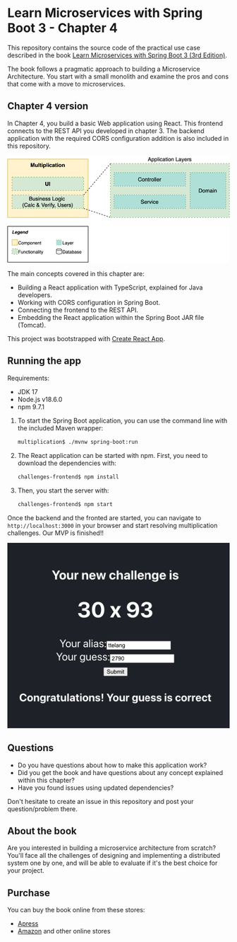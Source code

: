 # Learn Microservices with Spring Boot 3 - Chapter 4
This repository contains the source code of the practical use case described in the book [Learn Microservices with Spring Boot 3 (3rd Edition)](https://link.springer.com/book/10.1007/978-1-4842-9757-5).

The book follows a pragmatic approach to building a Microservice Architecture. You start with a small monolith and examine the pros and cons that come with a move to microservices.

## Chapter 4 version

In Chapter 4, you build a basic Web application using React. This frontend connects to the REST API you developed in chapter 3. The backend application with the required CORS configuration addition is also included in this repository.

![Logical View - Chapter 4](resources/app-layers-chapter4.png)

The main concepts covered in this chapter are:

* Building a React application with TypeScript, explained for Java developers.
* Working with CORS configuration in Spring Boot.
* Connecting the frontend to the REST API.
* Embedding the React application within the Spring Boot JAR file (Tomcat).

This project was bootstrapped with [Create React App](https://github.com/facebook/create-react-app).

## Running the app

Requirements:

* JDK 17
* Node.js v18.6.0
* npm 9.7.1

1. To start the Spring Boot application, you can use the command line with the included Maven wrapper:
    ```bash
    multiplication$ ./mvnw spring-boot:run
    ```
2. The React application can be started with npm. First, you need to download the dependencies with:
    ```bash
    challenges-frontend$ npm install
    ```
3. Then, you start the server with:
    ```bash
    challenges-frontend$ npm start
    ```

Once the backend and the fronted are started, you can navigate to `http://localhost:3000` in your browser and start resolving multiplication challenges. Our MVP is finished!!

![Multiplication application](resources/chapter4_app_screenshot.png)

## Questions

* Do you have questions about how to make this application work?
* Did you get the book and have questions about any concept explained within this chapter?
* Have you found issues using updated dependencies?

Don't hesitate to create an issue in this repository and post your question/problem there. 

## About the book

Are you interested in building a microservice architecture from scratch? You'll face all the challenges of designing and implementing a distributed system one by one, and will be able to evaluate if it's the best choice for your project.

## Purchase
You can buy the book online from these stores:
* [Apress](https://link.springer.com/book/10.1007/978-1-4842-9757-5)
* [Amazon](https://www.amazon.com/Learn-Microservices-Spring-Boot-Containerization/dp/1484297563)
and other online stores
